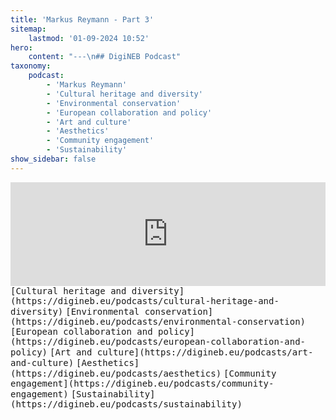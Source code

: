 ```yaml
---
title: 'Markus Reymann - Part 3'
sitemap:
    lastmod: '01-09-2024 10:52'
hero:
    content: "---\n## DigiNEB Podcast"
taxonomy:
    podcast:
        - 'Markus Reymann'
        - 'Cultural heritage and diversity'
        - 'Environmental conservation'
        - 'European collaboration and policy'
        - 'Art and culture'
        - 'Aesthetics'
        - 'Community engagement'
        - 'Sustainability'
show_sidebar: false
---
```


<iframe width="100%" height="166" scrolling="no" frameborder="no" allow="autoplay" src="https://w.soundcloud.com/player/?url=https%3A//api.soundcloud.com/tracks/1908114752&color=%234b4815&auto_play=false&hide_related=false&show_comments=true&show_user=true&show_reposts=false&show_teaser=false"></iframe>
<kbd>[Cultural heritage and diversity](https://digineb.eu/podcasts/cultural-heritage-and-diversity)</kbd>
<kbd>[Environmental conservation](https://digineb.eu/podcasts/environmental-conservation)</kbd>
<kbd>[European collaboration and policy](https://digineb.eu/podcasts/european-collaboration-and-policy)</kbd>
<kbd>[Art and culture](https://digineb.eu/podcasts/art-and-culture)</kbd>
<kbd>[Aesthetics](https://digineb.eu/podcasts/aesthetics)</kbd>
<kbd>[Community engagement](https://digineb.eu/podcasts/community-engagement)</kbd>
<kbd>[Sustainability](https://digineb.eu/podcasts/sustainability)</kbd>